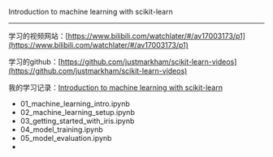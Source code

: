 Introduction to machine learning with scikit-learn

----
学习的视频网站：[https://www.bilibili.com/watchlater/#/av17003173/p1](https://www.bilibili.com/watchlater/#/av17003173/p1)

学习的github：[https://github.com/justmarkham/scikit-learn-videos](https://github.com/justmarkham/scikit-learn-videos)

我的学习记录：[Introduction to machine learning with scikit-learn](http://nbviewer.jupyter.org/github/jasonhavenD/DJH-ML/tree/master/Introduction%20to%20machine%20learning%20with%20scikit-learn/)

- 01_machine_learning_intro.ipynb
- 02_machine_learning_setup.ipynb
- 03_getting_started_with_iris.ipynb
- 04_model_training.ipynb
- 05_model_evaluation.ipynb
- 
